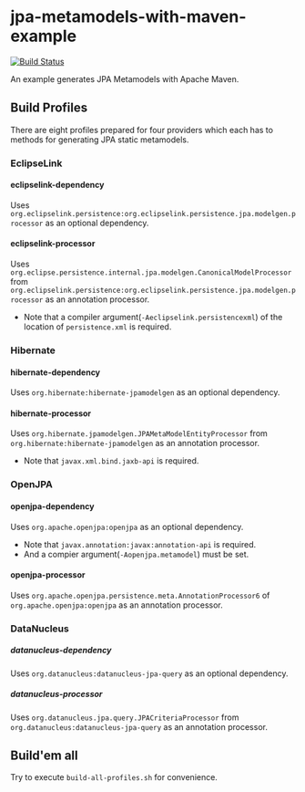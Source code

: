 # jpa-metamodels-with-maven-example

[![Build Status](https://travis-ci.org/jinahya/jpa-metamodels-with-maven-example.svg?branch=develop)](https://travis-ci.org/jinahya/jpa-metamodels-with-maven-example)

An example generates JPA Metamodels with Apache Maven.

## Build Profiles

There are eight profiles prepared for four providers which each has to methods for generating JPA static metamodels.

### EclipseLink

#### eclipselink-dependency
Uses `org.eclipselink.persistence:org.eclipselink.persistence.jpa.modelgen.processor` as an optional dependency.

#### eclipselink-processor
Uses `org.eclipse.persistence.internal.jpa.modelgen.CanonicalModelProcessor` from `org.eclipselink.persistence:org.eclipselink.persistence.jpa.modelgen.processor` as an annotation processor.

* Note that a compiler argument(`-Aeclipselink.persistencexml`) of the location of `persistence.xml` is required.

### Hibernate

#### hibernate-dependency
Uses `org.hibernate:hibernate-jpamodelgen` as an optional dependency.

#### hibernate-processor
Uses `org.hibernate.jpamodelgen.JPAMetaModelEntityProcessor` from `org.hibernate:hibernate-jpamodelgen` as an annotation processor.
* Note that `javax.xml.bind.jaxb-api` is required.

### OpenJPA

#### openjpa-dependency
Uses `org.apache.openjpa:openjpa` as an optional dependency.
* Note that `javax.annotation:javax:annotation-api` is required.
* And a compier argument(`-Aopenjpa.metamodel`) must be set.

#### openjpa-processor
Uses `org.apache.openjpa.persistence.meta.AnnotationProcessor6` of `org.apache.openjpa:openjpa` as an annotation processor.

### DataNucleus

##### datanucleus-dependency
Uses `org.datanucleus:datanucleus-jpa-query` as an optional dependency.

##### datanucleus-processor
Uses `org.datanucleus.jpa.query.JPACriteriaProcessor` from `org.datanucleus:datanucleus-jpa-query` as an annotation processor.

## Build'em all
Try to execute `build-all-profiles.sh` for convenience.
